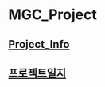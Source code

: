 # MGC_Project

## [Project_Info](https://github.com/Hae-gun/MGC_Project/blob/master/Project_Info.md)

## [프로젝트일지](https://github.com/Hae-gun/MGC_Project/blob/master/프로젝트일지.md)

